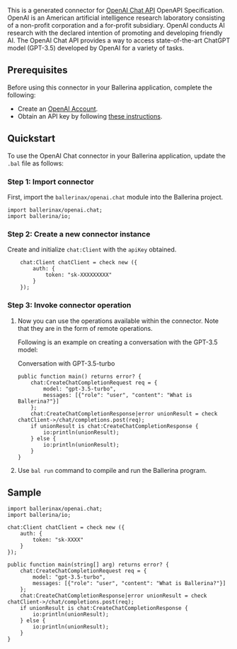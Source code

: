 This is a generated connector for [OpenAI Chat API](https://beta.openai.com/docs/api-reference/chat) OpenAPI Specification. OpenAI is an American artificial intelligence research laboratory consisting of a non-profit corporation and a for-profit subsidiary. OpenAI conducts AI research with the declared intention of promoting and developing friendly AI. The OpenAI Chat API provides a way to access state-of-the-art ChatGPT model (GPT-3.5) developed by OpenAI for a variety of tasks.

## Prerequisites

Before using this connector in your Ballerina application, complete the following:

* Create an [OpenAI Account](https://beta.openai.com/signup/).
* Obtain an API key by following [these instructions](https://platform.openai.com/docs/api-reference/authentication).

## Quickstart

To use the OpenAI Chat connector in your Ballerina application, update the `.bal` file as follows:

### Step 1: Import connector
First, import the `ballerinax/openai.chat` module into the Ballerina project.

```ballerina
import ballerinax/openai.chat;
import ballerina/io;
```

### Step 2: Create a new connector instance
Create and initialize `chat:Client` with the `apiKey` obtained.
```ballerina
    chat:Client chatClient = check new ({
        auth: {
            token: "sk-XXXXXXXXX"
        }
    });
```

### Step 3: Invoke connector operation
1. Now you can use the operations available within the connector. Note that they are in the form of remote operations.

    Following is an example on creating a conversation with the GPT-3.5 model:

    Conversation with GPT-3.5-turbo

    ```ballerina
    public function main() returns error? {
        chat:CreateChatCompletionRequest req = {
            model: "gpt-3.5-turbo",
            messages: [{"role": "user", "content": "What is Ballerina?"}]
        };
        chat:CreateChatCompletionResponse|error unionResult = check chatClient->/chat/completions.post(req);
        if unionResult is chat:CreateChatCompletionResponse {
            io:println(unionResult);
        } else {
            io:println(unionResult);
        }
    }
    ``` 
2. Use `bal run` command to compile and run the Ballerina program.

## Sample

```ballerina
import ballerinax/openai.chat;
import ballerina/io;

chat:Client chatClient = check new ({
    auth: {
        token: "sk-XXXX"
    }
});

public function main(string[] arg) returns error? {
    chat:CreateChatCompletionRequest req = {
        model: "gpt-3.5-turbo",
        messages: [{"role": "user", "content": "What is Ballerina?"}]
    };
    chat:CreateChatCompletionResponse|error unionResult = check chatClient->/chat/completions.post(req);
    if unionResult is chat:CreateChatCompletionResponse {
        io:println(unionResult);
    } else {
        io:println(unionResult);
    }
}
```